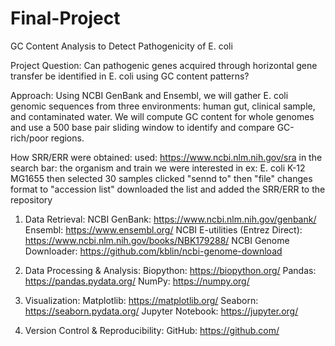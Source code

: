 # Final-Project
GC Content Analysis to Detect Pathogenicity of E. coli

Project Question: Can pathogenic genes acquired through horizontal gene transfer be identified in E. coli using GC content patterns? 


Approach: Using NCBI GenBank and Ensembl, we will gather E. coli genomic sequences from three environments: human gut, clinical sample, and contaminated water. We will compute GC content for whole genomes and use a 500 base pair sliding window to identify and compare GC-rich/poor regions. 

How SRR/ERR were obtained: 
used: https://www.ncbi.nlm.nih.gov/sra
in the search bar: the organism and train we were interested in ex: E. coli K-12 MG1655
then selected 30 samples
clicked "sennd to" then "file"
changes format to "accession list"
downloaded the list and added the SRR/ERR to the repository

1. Data Retrieval:
NCBI GenBank: https://www.ncbi.nlm.nih.gov/genbank/
Ensembl: https://www.ensembl.org/
NCBI E-utilities (Entrez Direct): https://www.ncbi.nlm.nih.gov/books/NBK179288/
NCBI Genome Downloader: https://github.com/kblin/ncbi-genome-download

2. Data Processing & Analysis:
Biopython: https://biopython.org/
Pandas: https://pandas.pydata.org/
NumPy: https://numpy.org/

3. Visualization:
Matplotlib: https://matplotlib.org/
Seaborn: https://seaborn.pydata.org/
Jupyter Notebook: https://jupyter.org/

4. Version Control & Reproducibility:
GitHub: https://github.com/
